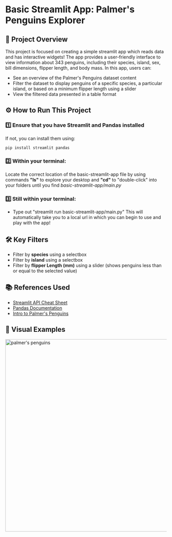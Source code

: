 # Basic Streamlit App: Palmer's Penguins Explorer
## 📌 Project Overview 
This project is focused on creating a simple streamlit app which reads data and has interactive widgets! The app provides a user-friendly interface to view information about 343 penguins, including their species, island, sex, bill dimensions, flipper length, and body mass. In this app, users can:
- See an overview of the Palmer's Penguins dataset content
- Filter the dataset to display penguins of a specific species, a particular island, or based on a minimum flipper length using a slider
- View the filtered data presented in a table format

## ⚙️ How to Run This Project
### 1️⃣ Ensure that you have Streamlit and Pandas installed
If not, you can install them using: 
```bash
pip install streamlit pandas
```
### 2️⃣ Within your terminal:
Locate the correct location of the basic-streamlit-app file by using commands **"ls"** to explore your desktop and **"cd"** to "double-click" into your folders until you find *basic-streamlit-app/main.py*
### 3️⃣ Still within your terminal: 
- Type out "streamlit run basic-streamlit-app/main.py"
This will automatically take you to a local url in which you can begin to use and play with the app!

## 🛠️ Key Filters
- Filter by **species** using a selectbox
- Filter by **island** using a selectbox
- Filter by **flipper Length (mm)** using a slider (shows penguins less than or equal to the selected value)

## 📚 References Used
- [Streamlit API Cheat Sheet](https://docs.streamlit.io/develop/quick-reference/cheat-sheet)
- [Pandas Documentation](https://pandas.pydata.org/docs/reference/frame.html)
- [Intro to Palmer's Penguins](https://allisonhorst.github.io/palmerpenguins/articles/intro.html)

## 📸 Visual Examples
<img width="600" alt="palmer's penguins" src="https://github.com/user-attachments/assets/35859cbd-8279-4702-ae07-f407fdc9bf02" />

